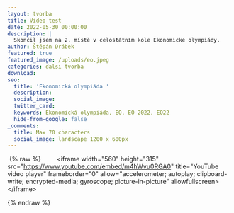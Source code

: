 ```yaml
---
layout: tvorba
title: Video test
date: 2022-05-30 00:00:00
description: |
  Skončil jsem na 2. místě v celostátním kole Ekonomické olympiády.
author: Štěpán Drábek
featured: true
featured_image: /uploads/eo.jpeg
categories: dalsi tvorba
download:
seo:
  title: 'Ekonomická olympiáda '
  description:
  social_image:
  twitter_card:
  keywords: Ekonomická olympiáda, EO, EO 2022, EO22
  hide-from-google: false
_comments:
  title: Max 70 characters
  social_image: landscape 1200 x 600px
---
```

&nbsp;{% raw %} &nbsp; &nbsp; &nbsp; &nbsp; &lt;iframe width="560" height="315" src="https://www.youtube.com/embed/m4hWvu0RGA0" title="YouTube video player" frameborder="0" allow="accelerometer; autoplay; clipboard-write; encrypted-media; gyroscope; picture-in-picture" allowfullscreen&gt;&lt;/iframe&gt;

{% endraw %}